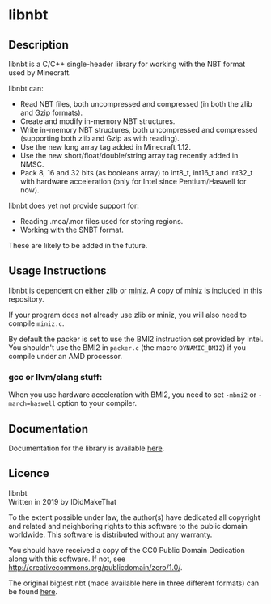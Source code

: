 # libnbt

## Description

libnbt is a C/C++ single-header library for working with the NBT format used by Minecraft.

libnbt can:
* Read NBT files, both uncompressed and compressed (in both the zlib and Gzip formats).
* Create and modify in-memory NBT structures.
* Write in-memory NBT structures, both uncompressed and compressed (supporting both zlib and Gzip as with reading).
* Use the new long array tag added in Minecraft 1.12.
* Use the new short/float/double/string array tag recently added in NMSC.
* Pack 8, 16 and 32 bits (as booleans array) to int8_t, int16_t and int32_t with hardware acceleration (only for Intel since Pentium/Haswell for now).

libnbt does yet not provide support for:
* Reading .mca/.mcr files used for storing regions.
* Working with the SNBT format.

These are likely to be added in the future.

## Usage Instructions
libnbt is dependent on either [zlib](https://www.zlib.net/) or [miniz](https://github.com/richgel999/miniz). A copy of miniz is included in this repository.

If your program does not already use zlib or miniz, you will also need to compile `miniz.c`.

By default the packer is set to use the BMI2 instruction set provided by Intel.
You shouldn't use the BMI2 in `packer.c` (the macro `DYNAMIC_BMI2`) if you compile under an AMD processor.

### gcc or llvm/clang stuff:
When you use hardware acceleration with BMI2, you need to set `-mbmi2` or `-march=haswell` option to your compiler.

## Documentation
Documentation for the library is available [here](doc.md).

## Licence
libnbt\
Written in 2019 by IDidMakeThat

To the extent possible under law, the author(s) have dedicated all copyright
and related and neighboring rights to this software to the public domain
worldwide. This software is distributed without any warranty.

You should have received a copy of the CC0 Public Domain Dedication along
with this software. If not, see <http://creativecommons.org/publicdomain/zero/1.0/>.

The original bigtest.nbt (made available here in three different formats) can be found [here](https://wiki.vg/NBT).
